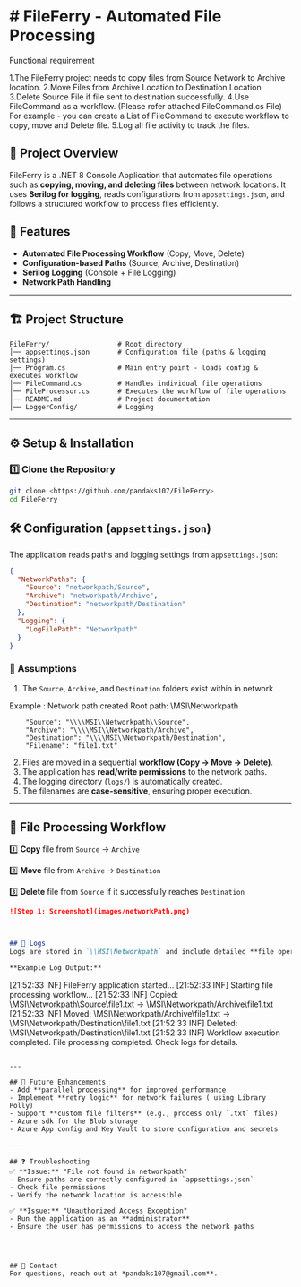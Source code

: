 ﻿# # FileFerry - Automated File Processing

Functional requirement

1.The FileFerry project needs to copy files from Source Network to Archive location.
2.Move Files from Archive Location to Destination Location
3.Delete Source File if file sent to destination successfully.
4.Use FileCommand as a workflow. (Please refer attached FileCommand.cs File) For example - you can create a List of FileCommand to execute workflow to copy, move and Delete file.
5.Log all file activity to track the files.


## 📌 Project Overview
FileFerry is a .NET 8 Console Application that automates file operations such as **copying, moving, and deleting files** between network locations. It uses **Serilog for logging**, reads configurations from `appsettings.json`, and follows a structured workflow to process files efficiently.

## 🚀 Features
- **Automated File Processing Workflow** (Copy, Move, Delete)
- **Configuration-based Paths** (Source, Archive, Destination)
- **Serilog Logging** (Console + File Logging)
- **Network Path Handling**


---

## 🏗️ Project Structure
```
FileFerry/                 # Root directory
│── appsettings.json       # Configuration file (paths & logging settings)
│── Program.cs             # Main entry point - loads config & executes workflow
│── FileCommand.cs         # Handles individual file operations
│── FileProcessor.cs       # Executes the workflow of file operations
│── README.md              # Project documentation
│── LoggerConfig/          # Logging
```

---

## ⚙️ Setup & Installation
### 1️⃣ **Clone the Repository**
```bash
git clone <https://github.com/pandaks107/FileFerry>
cd FileFerry
```


## 🛠 Configuration (`appsettings.json`)
The application reads paths and logging settings from `appsettings.json`:

```json
{
  "NetworkPaths": {
    "Source": "networkpath/Source",
    "Archive": "networkpath/Archive",
    "Destination": "networkpath/Destination"
  },
  "Logging": {
    "LogFilePath": "Networkpath"
  }
}
```

### 🔹 **Assumptions**
1. The `Source`, `Archive`, and `Destination` folders exist within in network

Example : Network path created Root path: \\MSI\Networkpath

        "Source": "\\\\MSI\\Networkpath\\Source",
        "Archive": "\\\\MSI\\Networkpath/Archive",
        "Destination": "\\\\MSI\\Networkpath/Destination",
        "Filename": "file1.txt"

2. Files are moved in a sequential **workflow (Copy → Move → Delete)**.
3. The application has **read/write permissions** to the network paths.
4. The logging directory (`logs/`) is automatically created.
5. The filenames are **case-sensitive**, ensuring proper execution.

---

## 📌 File Processing Workflow
1️⃣ **Copy** file from `Source` → `Archive`

2️⃣ **Move** file from `Archive` → `Destination`

3️⃣ **Delete** file from `Source` if it successfully reaches `Destination`

```markdown
![Step 1: Screenshot](images/networkPath.png)



## 📝 Logs
Logs are stored in `\\MSI\Networkpath` and include detailed **file operations, warnings, and errors**.

**Example Log Output:**
```
[21:52:33 INF] FileFerry application started...
[21:52:33 INF] Starting file processing workflow...
[21:52:33 INF] Copied: \\MSI\Networkpath\Source\file1.txt -> \\MSI\Networkpath/Archive\file1.txt
[21:52:33 INF] Moved: \\MSI\Networkpath/Archive\file1.txt -> \\MSI\Networkpath/Destination\file1.txt
[21:52:33 INF] Deleted: \\MSI\Networkpath/Destination\file1.txt
[21:52:33 INF] Workflow execution completed.
File processing completed. Check logs for details.
```

---

## 🤖 Future Enhancements
- Add **parallel processing** for improved performance
- Implement **retry logic** for network failures ( using Library Polly)
- Support **custom file filters** (e.g., process only `.txt` files)
- Azure sdk for the Blob storage 
- Azure App config and Key Vault to store configuration and secrets 

---

## ❓ Troubleshooting
✅ **Issue:** "File not found in networkpath"
- Ensure paths are correctly configured in `appsettings.json`
- Check file permissions
- Verify the network location is accessible

✅ **Issue:** "Unauthorized Access Exception"
- Run the application as an **administrator**
- Ensure the user has permissions to access the network paths




## 📧 Contact
For questions, reach out at *pandaks107@gmail.com**.

